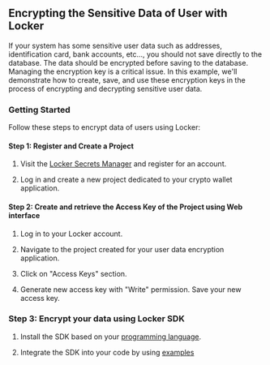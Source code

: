 ## Encrypting the Sensitive Data of User with Locker

If your system has some sensitive user data such as addresses, identification card, bank accounts, etc..., 
you should not save directly to the database. The data should be encrypted before saving to the database.
Managing the encryption key is a critical issue. In this example, we'll demonstrate how to create, save, 
and use these encryption keys in the process of encrypting and decrypting sensitive user data.


### Getting Started

Follow these steps to encrypt data of users using Locker:

#### Step 1: Register and Create a Project

1. Visit the [Locker Secrets Manager](https://secrets.locker.io) and register for an account.

2. Log in and create a new project dedicated to your crypto wallet application.


#### Step 2: Create and retrieve the Access Key of the Project using Web interface

1. Log in to your Locker account.

2. Navigate to the project created for your user data encryption application.

3. Click on "Access Keys" section.

4. Generate new access key with "Write" permission. Save your new access key.

### Step 3: Encrypt your data using Locker SDK

1. Install the SDK based on your [programming language](https://support.locker.io/en/locker-secrets-manager/developer-tools/secrets-sdk).

2. Integrate the SDK into your code by using [examples](user_data_encryption.py)

